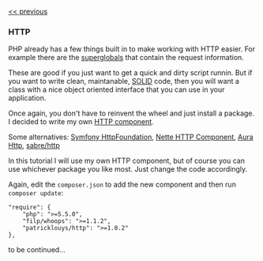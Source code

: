 [<< previous](3-error-handler.md)

### HTTP

PHP already has a few things built in to make working with HTTP easier. For example there are the [superglobals](http://php.net/manual/en/language.variables.superglobals.php) that contain the request information.

These are good if you just want to get a quick and dirty script runnin. But if you want to write clean, maintanable, [SOLID](http://en.wikipedia.org/wiki/SOLID_%28object-oriented_design%29) code, then you will want a class with a nice object oriented interface that you can use in your application.

Once again, you don't have to reinvent the wheel and just install a package. I decided to write my own [HTTP component](https://github.com/PatrickLouys/http).

Some alternatives: [Symfony HttpFoundation](https://github.com/symfony/HttpFoundation), [Nette HTTP Component](https://github.com/nette/http), [Aura Http](https://github.com/auraphp/Aura.Http), [sabre/http](https://github.com/fruux/sabre-http)

In this tutorial I will use my own HTTP component, but of course you can use whichever package you like most. Just change the code accordingly.

Again, edit the `composer.json` to add the new component and then run `composer update`:

```
"require": {
    "php": ">=5.5.0",
    "filp/whoops": ">=1.1.2",
    "patricklouys/http": ">=1.0.2"
},
```


to be continued...